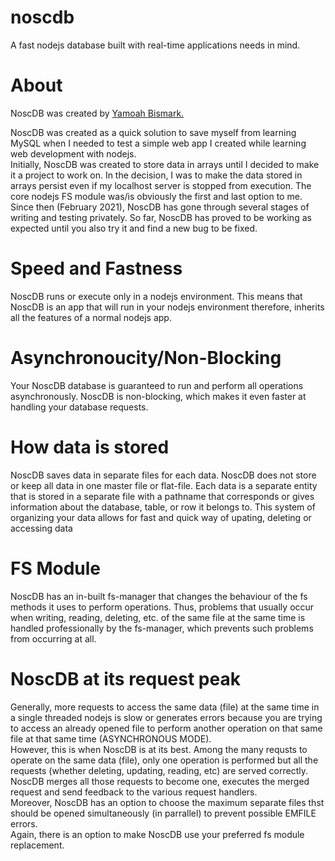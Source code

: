 # noscdb
A fast nodejs database built with real-time applications needs in mind.    

# About    
NoscDB was created by [Yamoah Bismark.](https:github.com/KBismark)    

NoscDB was created as a quick solution to save myself from learning MySQL when I needed to test a simple web app I created while learning web development with nodejs.    
Initially, NoscDB was created to store data in arrays until I decided to make it a project to work on. In the decision, I was to make the data stored in arrays persist even if my localhost server is stopped from execution. The core nodejs FS module was/is obviously the first and last option to me. Since then (February 2021), NoscDB has gone through several stages of writing and testing privately. So far, NoscDB has proved to be working as expected until you also try it and find a new bug to be fixed.   
# Speed and Fastness
NoscDB runs or execute only in a nodejs environment. This means that NoscDB is an app that will run in your nodejs environment therefore, inherits all the features of a normal nodejs app.   
# Asynchronoucity/Non-Blocking 
Your NoscDB database is guaranteed to run and perform all operations asynchronously.
NoscDB is non-blocking, which makes it even faster at handling your database requests.    
# How data is stored
NoscDB saves data in separate files for each data. NoscDB does not store or keep all data in one master file or flat-file. Each data is a separate entity that is stored in a separate file with a pathname that corresponds or gives information about the database, table, or row it belongs to. This system of organizing your data allows for fast and quick way of upating, deleting or accessing data 
# FS Module  
NoscDB has an in-built fs-manager that changes the behaviour of the fs methods it uses to perform operations.
Thus, problems that usually occur when writing, reading, deleting, etc. of the same file at the same time is handled professionally by the fs-manager, which prevents such problems from occurring at all.
# NoscDB at its request peak 
Generally, more requests to access the same data (file) at the same time in a single threaded nodejs is slow or generates errors because you are trying to access an already opened file to perform another operation on that same file at that same time (ASYNCHRONOUS MODE).   
However, this is when NoscDB is at its best. Among the many requsts to operate on the same data (file), only one operation is performed but all the requests (whether deleting, updating, reading, etc) are served correctly. NoscDB merges all those requests to become one, executes the merged request and send feedback to the various request handlers.  
Moreover, NoscDB has an option to choose the maximum separate files thst should be opened simultaneously (in parrallel) to prevent possible EMFILE errors.   
Again, there is an option to make NoscDB use your preferred fs module replacement.


